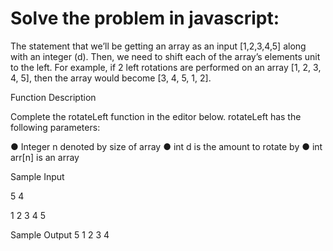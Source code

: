 # Solve the problem in javascript:

The statement that we’ll be getting an array as an input [1,2,3,4,5] along with
an integer (d). Then, we need to shift each of the array’s elements unit to the
left. For example, if 2 left rotations are performed on an array [1, 2, 3, 4, 5], then
the array would become [3, 4, 5, 1, 2].

Function Description

Complete the rotateLeft function in the editor below.
rotateLeft has the following parameters:

● Integer n denoted by size of array
● int d is the amount to rotate by
● int arr[n] is an array

Sample Input

5 4

1 2 3 4 5

Sample Output
5 1 2 3 4
